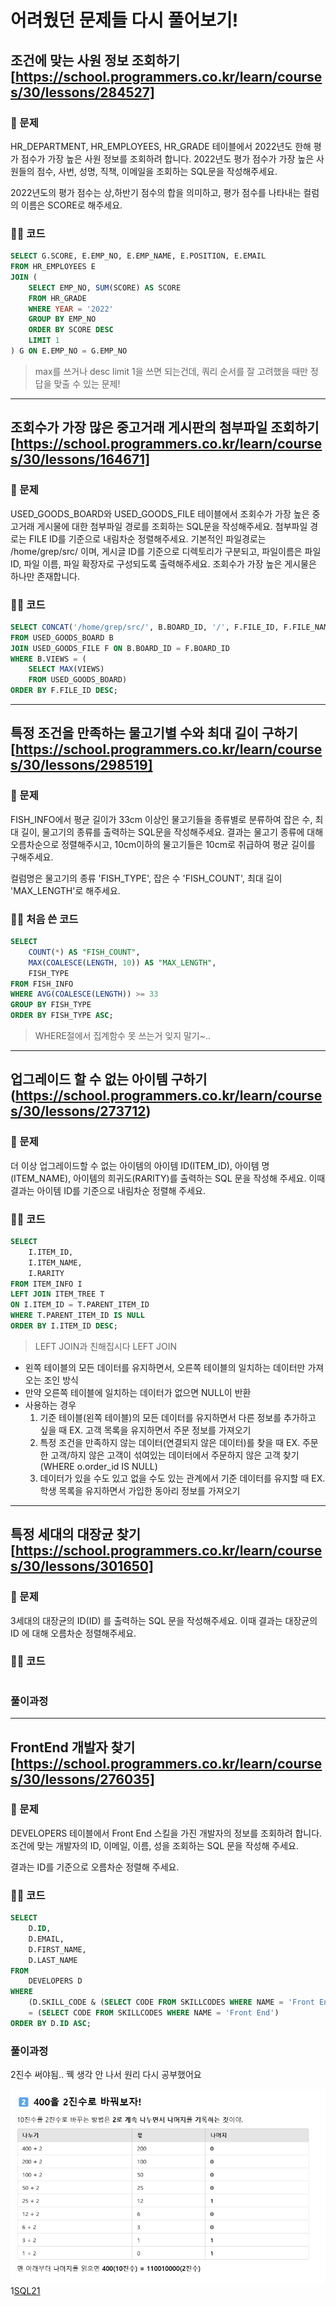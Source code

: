 # 어려웠던 문제들 다시 풀어보기!

## 조건에 맞는 사원 정보 조회하기[https://school.programmers.co.kr/learn/courses/30/lessons/284527]

### 🧸 문제
HR_DEPARTMENT, HR_EMPLOYEES, HR_GRADE 테이블에서 2022년도 한해 평가 점수가 가장 높은 사원 정보를 조회하려 합니다. 2022년도 평가 점수가 가장 높은 사원들의 점수, 사번, 성명, 직책, 이메일을 조회하는 SQL문을 작성해주세요.

2022년도의 평가 점수는 상,하반기 점수의 합을 의미하고, 평가 점수를 나타내는 컬럼의 이름은 SCORE로 해주세요.

### 👩‍💻 코드
```SQL
SELECT G.SCORE, E.EMP_NO, E.EMP_NAME, E.POSITION, E.EMAIL
FROM HR_EMPLOYEES E
JOIN (
    SELECT EMP_NO, SUM(SCORE) AS SCORE
    FROM HR_GRADE
    WHERE YEAR = '2022'
    GROUP BY EMP_NO
    ORDER BY SCORE DESC
    LIMIT 1
) G ON E.EMP_NO = G.EMP_NO
```

> max를 쓰거나 desc limit 1을 쓰면 되는건데, 쿼리 순서를 잘 고려했을 때만 정답을 맞출 수 있는 문제!

----------------------

## 조회수가 가장 많은 중고거래 게시판의 첨부파일 조회하기[https://school.programmers.co.kr/learn/courses/30/lessons/164671]

### 🧸 문제
USED_GOODS_BOARD와 USED_GOODS_FILE 테이블에서 조회수가 가장 높은 중고거래 게시물에 대한 첨부파일 경로를 조회하는 SQL문을 작성해주세요. 첨부파일 경로는 FILE ID를 기준으로 내림차순 정렬해주세요. 기본적인 파일경로는 /home/grep/src/ 이며, 게시글 ID를 기준으로 디렉토리가 구분되고, 파일이름은 파일 ID, 파일 이름, 파일 확장자로 구성되도록 출력해주세요. 조회수가 가장 높은 게시물은 하나만 존재합니다.

### 👩‍💻 코드
```SQL
SELECT CONCAT('/home/grep/src/', B.BOARD_ID, '/', F.FILE_ID, F.FILE_NAME, F.FILE_EXT) AS "FILE_PATH"
FROM USED_GOODS_BOARD B
JOIN USED_GOODS_FILE F ON B.BOARD_ID = F.BOARD_ID
WHERE B.VIEWS = (
    SELECT MAX(VIEWS)
    FROM USED_GOODS_BOARD)
ORDER BY F.FILE_ID DESC;
```
--------------------

## 특정 조건을 만족하는 물고기별 수와 최대 길이 구하기[https://school.programmers.co.kr/learn/courses/30/lessons/298519]

### 🧸 문제
FISH_INFO에서 평균 길이가 33cm 이상인 물고기들을 종류별로 분류하여 잡은 수, 최대 길이, 물고기의 종류를 출력하는 SQL문을 작성해주세요. 결과는 물고기 종류에 대해 오름차순으로 정렬해주시고, 10cm이하의 물고기들은 10cm로 취급하여 평균 길이를 구해주세요.

컬럼명은 물고기의 종류 'FISH_TYPE', 잡은 수 'FISH_COUNT', 최대 길이 'MAX_LENGTH'로 해주세요.

### 👩‍💻 처음 쓴 코드
```SQL
SELECT 
    COUNT(*) AS "FISH_COUNT",
    MAX(COALESCE(LENGTH, 10)) AS "MAX_LENGTH",
    FISH_TYPE
FROM FISH_INFO
WHERE AVG(COALESCE(LENGTH)) >= 33
GROUP BY FISH_TYPE
ORDER BY FISH_TYPE ASC;
```
> WHERE절에서 집계함수 못 쓰는거 잊지 말기~..

--------------

## 업그레이드 할 수 없는 아이템 구하기(https://school.programmers.co.kr/learn/courses/30/lessons/273712)

### 🧸 문제
더 이상 업그레이드할 수 없는 아이템의 아이템 ID(ITEM_ID), 아이템 명(ITEM_NAME), 아이템의 희귀도(RARITY)를 출력하는 SQL 문을 작성해 주세요. 이때 결과는 아이템 ID를 기준으로 내림차순 정렬해 주세요.

### 👩‍💻 코드
```SQL
SELECT
    I.ITEM_ID,
    I.ITEM_NAME,
    I.RARITY
FROM ITEM_INFO I
LEFT JOIN ITEM_TREE T
ON I.ITEM_ID = T.PARENT_ITEM_ID
WHERE T.PARENT_ITEM_ID IS NULL
ORDER BY I.ITEM_ID DESC;
```


> LEFT JOIN과 친해집시다
LEFT JOIN
- 왼쪽 테이블의 모든 데이터를 유지하면서, 오른쪽 테이블의 일치하는 데이터만 가져오는 조인 방식
- 만약 오른쪽 테이블에 일치하는 데이터가 없으면 NULL이 반환
- 사용하는 경우
    1.  기준 테이블(왼쪽 테이블)의 모든 데이터를 유지하면서 다른 정보를 추가하고 싶을 때
        EX. 고객 목록을 유지하면서 주문 정보를 가져오기
    2. 특정 조건을 만족하지 않는 데이터(연결되지 않은 데이터)를 찾을 때
        EX. 주문한 고객/하지 않은 고객이 섞여있는 데이터에서 주문하지 않은 고객 찾기 (WHERE o.order_id IS NULL)
    3. 데이터가 있을 수도 있고 없을 수도 있는 관계에서 기준 데이터를 유지할 때
        EX. 학생 목록을 유지하면서 가입한 동아리 정보를 가져오기

---------

## 특정 세대의 대장균 찾기[https://school.programmers.co.kr/learn/courses/30/lessons/301650]

### 🧸 문제
3세대의 대장균의 ID(ID) 를 출력하는 SQL 문을 작성해주세요. 이때 결과는 대장균의 ID 에 대해 오름차순 정렬해주세요.

### 👩‍💻 코드
```SQL
```

### 풀이과정

--------

## FrontEnd 개발자 찾기[https://school.programmers.co.kr/learn/courses/30/lessons/276035]

### 🧸 문제
DEVELOPERS 테이블에서 Front End 스킬을 가진 개발자의 정보를 조회하려 합니다. 조건에 맞는 개발자의 ID, 이메일, 이름, 성을 조회하는 SQL 문을 작성해 주세요.

결과는 ID를 기준으로 오름차순 정렬해 주세요.

### 👩‍💻 코드
```SQL
SELECT 
    D.ID, 
    D.EMAIL, 
    D.FIRST_NAME, 
    D.LAST_NAME
FROM 
    DEVELOPERS D
WHERE 
    (D.SKILL_CODE & (SELECT CODE FROM SKILLCODES WHERE NAME = 'Front End')) 
    = (SELECT CODE FROM SKILLCODES WHERE NAME = 'Front End')
ORDER BY D.ID ASC;
```

### 풀이과정
2진수 써야됨.. 꿱
생각 안 나서 원리 다시 공부했어요

![SQL20](./image/SQL20.png)
1[SQL21](./image/SQL21.png)
